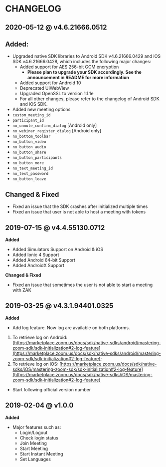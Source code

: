 # CHANGELOG

## 2020-05-12 @ v4.6.21666.0512

## Added:
* Upgraded native SDK libraries to Android SDK v4.6.21666.0429 and iOS SDK v4.6.21666.0428, which includes the following major changes:
  * Added support for AES 256-bit GCM encryption
    *  **Please plan to upgrade your SDK accordingly. See the announcement in README for more information**
  * Added support for Android 10
  * Deprecated UIWebView
  * Upgraded OpenSSL to version 1.1.1e
  * For all other changes, please refer to the changelog of Android SDK and iOS SDK.
* Added new meeting options
 * `custom_meeting_id`
 * `participant_id`
 * `no_unmute_confirm_dialog` [Android only]
 * `no_webinar_register_dialog` [Android only]
 * `no_bottom_toolbar`
 * `no_button_video`
 * `no_button_audio`
 * `no_button_share`
 * `no_button_participants`
 * `no_button_more`
 * `no_text_meeting_id`
 * `no_text_password`
 * `no_button_leave`

## Changed & Fixed
* Fixed an issue that the SDK crashes after initialized multiple times
* Fixed an issue that user is not able to host a meeting with tokens

## 2019-07-15 @ v4.4.55130.0712

**Added**

* Added Simulators Support on Android & iOS
* Added Ionic 4 Support
* Added Android 64-bit Support
* Added AndroidX Support

**Changed & Fixed**
* Fixed an issue that sometimes the user is not able to start a meeting with ZAK

## 2019-03-25 @ v4.3.1.94401.0325

**Added**

* Add log feature. Now log are available on both platforms.
 1. To retrieve log on Android: [https://marketplace.zoom.us/docs/sdk/native-sdks/android/mastering-zoom-sdk/sdk-initialization#2-log-feature](https://marketplace.zoom.us/docs/sdk/native-sdks/android/mastering-zoom-sdk/sdk-initialization#2-log-feature);
 2. To retrieve log on iOS: [https://marketplace.zoom.us/docs/sdk/native-sdks/iOS/mastering-zoom-sdk/sdk-initialization#2-log-feature](https://marketplace.zoom.us/docs/sdk/native-sdks/iOS/mastering-zoom-sdk/sdk-initialization#2-log-feature)
* Start following official version number


## 2019-02-04 @ v1.0.0

**Added**

* Major features such as:
	* Login/Logout
	* Check login status
	* Join Meeting
	* Start Meeting
	* Start Instant Meeting
	* Set Languages
